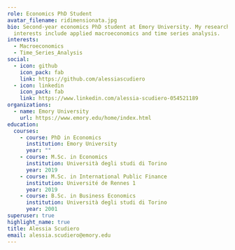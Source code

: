 ```yaml
---
role: Economics PhD Student
avatar_filename: ridimensionata.jpg
bio: Second-year economics PhD student at Emory University. My research
  interests include applied macroeconomics and time series analysis.
interests:
  - Macroeconomics
  - Time_Series_Analysis
social:
  - icon: github
    icon_pack: fab
    link: https://github.com/alessiascudiero
  - icon: linkedin
    icon_pack: fab
    link: https://www.linkedin.com/alessia-scudiero-054521189
organizations:
  - name: Emory University
    url: https://www.emory.edu/home/index.html
education:
  courses:
    - course: PhD in Economics
      institution: Emory University
      year: ""
    - course: M.Sc. in Economics
      institution: Università degli studi di Torino
      year: 2019
    - course: M.Sc. in International Public Finance
      institution: Université de Rennes 1
      year: 2019
    - course: B.Sc. in Business Economics
      institution: Università degli studi di Torino
      year: 2001
superuser: true
highlight_name: true
title: Alessia Scudiero
email: alessia.scudiero@emory.edu
---
```

